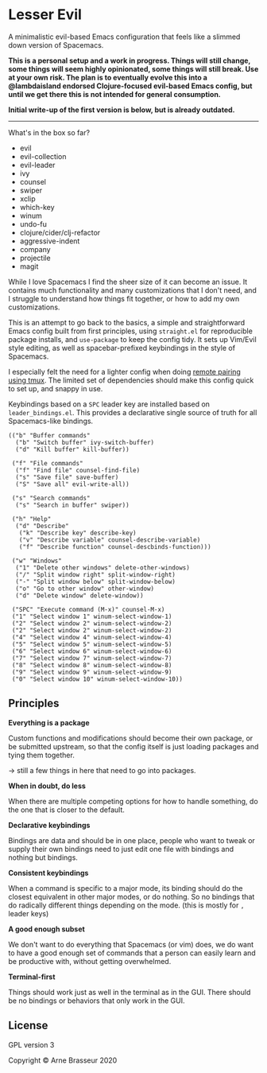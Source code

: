 # Lesser Evil

A minimalistic evil-based Emacs configuration that feels like a slimmed down version of Spacemacs.

**This is a personal setup and a work in progress. Things will still change, some things will seem highly opinionated, some things will still break. Use at your own risk. The plan is to eventually evolve this into a @lambdaisland endorsed Clojure-focused evil-based Emacs config, but until we get there this is not intended for general consumption.**

**Initial write-up of the first version is below, but is already outdated.**

----

What's in the box so far?

- evil
- evil-collection
- evil-leader
- ivy
- counsel
- swiper
- xclip
- which-key
- winum
- undo-fu
- clojure/cider/clj-refactor
- aggressive-indent
- company
- projectile
- magit

While I love Spacemacs I find the sheer size of it can become an issue. It
contains much functionality and many customizations that I don't need, and I
struggle to understand how things fit together, or how to add my own
customizations.

This is an attempt to go back to the basics, a simple and straightforward Emacs
config built from first principles, using `straight.el` for reproducible package
installs, and `use-package` to keep the config tidy. It sets up Vim/Evil style
editing, as well as spacebar-prefixed keybindings in the style of Spacemacs.

I especially felt the need for a lighter config when doing [remote pairing using
tmux](https://lambdaisland.com/blog/2019-12-12-advent-of-parens-12-pairing-cloud-tmux).
The limited set of dependencies should make this config quick to set up, and
snappy in use.

Keybindings based on a `SPC` leader key are installed based on
`leader_bindings.el`. This provides a declarative single source of truth for all
Spacemacs-like bindings.

``` emacs-lisp
(("b" "Buffer commands"
  ("b" "Switch buffer" ivy-switch-buffer)
  ("d" "Kill buffer" kill-buffer))

 ("f" "File commands"
  ("f" "Find file" counsel-find-file)
  ("s" "Save file" save-buffer)
  ("S" "Save all" evil-write-all))

 ("s" "Search commands"
  ("s" "Search in buffer" swiper))

 ("h" "Help"
  ("d" "Describe"
   ("k" "Describe key" describe-key)
   ("v" "Describe variable" counsel-describe-variable)
   ("f" "Describe function" counsel-descbinds-function)))

 ("w" "Windows"
  ("1" "Delete other windows" delete-other-windows)
  ("/" "Split window right" split-window-right)
  ("-" "Split window below" split-window-below)
  ("o" "Go to other window" other-window)
  ("d" "Delete window" delete-window))

 ("SPC" "Execute command (M-x)" counsel-M-x)
 ("1" "Select window 1" winum-select-window-1)
 ("2" "Select window 2" winum-select-window-2)
 ("2" "Select window 2" winum-select-window-2)
 ("4" "Select window 4" winum-select-window-4)
 ("5" "Select window 5" winum-select-window-5)
 ("6" "Select window 6" winum-select-window-6)
 ("7" "Select window 7" winum-select-window-7)
 ("8" "Select window 8" winum-select-window-8)
 ("9" "Select window 9" winum-select-window-9)
 ("0" "Select window 10" winum-select-window-10))
```

## Principles

**Everything is a package**

Custom functions and modifications should become their
own package, or be submitted upstream, so that the config itself is just loading
packages and tying them together.

-> still a few things in here that need to go into packages.

**When in doubt, do less**

When there are multiple competing options for how to handle something, do the
one that is closer to the default.

**Declarative keybindings**

Bindings are data and should be in one place, people who want to tweak or supply
their own bindings need to just edit one file with bindings and nothing but
bindings.

**Consistent keybindings**

When a command is specific to a major mode, its binding should do the closest
equivalent in other major modes, or do nothing. So no bindings that do radically
different things depending on the mode. (this is mostly for `,` leader keys)

**A good enough subset**

We don't want to do everything that Spacemacs (or vim) does, we do want to have
a good enough set of commands that a person can easily learn and be productive
with, without getting overwhelmed.

**Terminal-first**

Things should work just as well in the terminal as in the GUI. There should be
no bindings or behaviors that only work in the GUI.

## License

GPL version 3

Copyright &copy; Arne Brasseur 2020
